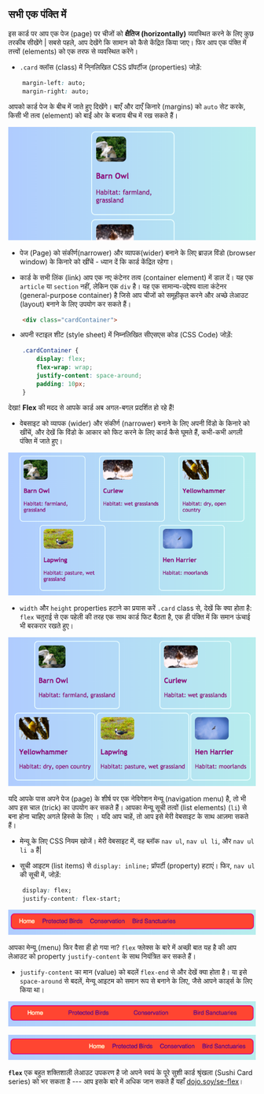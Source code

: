 ## सभी एक पंक्ति में

इस कार्ड पर आप एक पेज (page) पर चीजों को **क्षैतिज (horizontally)** व्यवस्थित करने के लिए कुछ तरकीब सीखेंगे | सबसे पहले, आप देखेंगे कि सामान को कैसे केंद्रित किया जाए। फिर आप एक पंक्ति में तत्त्वों (elements) को एक तरफ से व्यवस्थित करेंगे।

+ `.card` क्लॉस (class) में नि्नलिखित CSS प्रॉपर्टीज (properties) जोड़ें:

```css
    margin-left: auto;
    margin-right: auto;
```

आपको कार्ड पेज के बीच में जाते हुए दिखेंगे। बाएँ और दाएँ किनारे (margins) को `auto` सेट करके, किसी भी तत्व (element) को बाईं ओर के बजाय बीच में रख सकते हैं।

![The cards appear in the middle instead of over to the left](images/marginAuto.png)

+ पेज (Page) को संकीर्ण(narrower) और व्यापक(wider) बनाने के लिए ब्राउज़ विंडो (browser window) के किनारे को खींचें - ध्यान दें कि कार्ड केंद्रित रहेगा।

+ कार्ड के सभी लिंक (link) आप एक नए कंटेनर तत्व (container element) में डाल दें। यह एक `article` या `section` नहीं, लेकिन एक `div` है। यह एक सामान्य-उद्देश्य वाला कंटेनर (general-purpose container) है जिसे आप चीजों को समूहीकृत करने और अच्छे लेआउट (layout) बनाने के लिए उपयोग कर सकते हैं।

```html
    <div class="cardContainer">
```

+ अपनी स्टाइल शीट (style sheet) में निम्नलिखित सीएसएस कोड (CSS Code) जोड़ें:

```css
    .cardContainer {
        display: flex;
        flex-wrap: wrap;
        justify-content: space-around;
        padding: 10px;
    }
```

देखा! **Flex** की मदद से आपके कार्ड अब अगल-बगल प्रदर्शित हो रहे हैं!

+ वेबसाइट को व्यापक (wider) और संकीर्ण (narrower) बनाने के लिए अपनी विंडो के किनारे को खींचें, और देखें कि विंडो के आकार को फिट करने के लिए कार्ड कैसे घूमते हैं, कभी-कभी अगली पंक्ति में जाते हुए।

![Cards arranged in two rows spaced evenly to fit the browser width](images/flexSideBySide.png)

+ `width` और `height` properties हटाने का प्रयास करें `.card` class से, देखें कि क्या होता है: `flex` चतुराई से एक पहेली की तरह एक साथ कार्ड फिट बैठता है, एक ही पंक्ति में कि समान ऊंचाई भी बरकरार रखते हुए।

![Cards arranged side by side with automatic width](images/flexAutoWidths.png)

यदि आपके पास अपने पेज (page) के शीर्ष पर एक नेविगेशन मेन्यू (navigation menu) है, तो भी आप इस चाल (trick) का उपयोग कर सकते हैं। आपका मेन्यू सूची तत्वों (list elements) (`li`) से बना होना चाहिए अगले हिस्से के लिए । यदि आप चाहें, तो आप इसे मेरी वेबसाइट के साथ आज़मा सकते हैं।

+ मेन्यू के लिए CSS नियम खोजें। मेरी वेबसाइट में, वह ब्लॉक `nav ul`, `nav ul li`, और `nav ul li a` हैं|

+ सूची आइटम (list items) से `display: inline;` प्रॉपर्टी (property) हटाएं। फिर, `nav ul` की सूची में, जोड़ें:

```css
    display: flex;
    justify-content: flex-start;
```

![Menu with items aligned to the left](images/flexMenuStart.png)

आपका मेन्यू (menu) फिर वैसा ही हो गया ना? `flex` फ्लेक्स के बारे में अच्छी बात यह है की आप लेआउट को property `justify-content` के साथ नियंत्रित कर सकते हैं।

+ `justify-content` का मान (value) को बदलें `flex-end` से और देखें क्या होता है। या इसे `space-around` से बदलें, मेन्यू आइटम को समान रूप से बनाने के लिए, जैसे आपने कार्ड्स के लिए किया था।

![Menu with items evenly spaced](images/flexMenuSpace.png)

![Menu with items aligned to the right](images/flexMenuEnd.png)

**`flex`** एक बहुत शक्तिशाली लेआउट उपकरण है जो अपने स्वयं के पूरे सुशी कार्ड श्रृंखला (Sushi Card series) को भर सकता है --- आप इसके बारे में अधिक जान सकते हैं यहाँ [dojo.soy/se-flex](http://dojo.soy/se-flex)।
